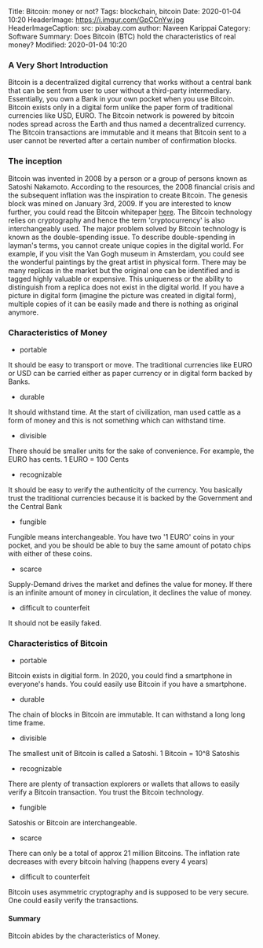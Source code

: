 Title: Bitcoin: money or not?
Tags: blockchain, bitcoin
Date: 2020-01-04 10:20
HeaderImage: https://i.imgur.com/GpCCnYw.jpg
HeaderImageCaption: src: pixabay.com
author: Naveen Karippai
Category: Software
Summary: Does Bitcoin (BTC) hold the characteristics of real money?
Modified: 2020-01-04 10:20

### A Very Short Introduction

Bitcoin is a decentralized digital currency that works without a central bank that can be sent from user to user without a third-party intermediary. Essentially, you own a Bank in your own pocket when you use Bitcoin. Bitcoin exists only in a digital form unlike the paper form of traditional currencies like USD, EURO. The Bitcoin network is powered by bitcoin nodes spread across the Earth and thus named a decentralized currency. The Bitcoin transactions are immutable and it means that Bitcoin sent to a user cannot be reverted after a certain number of confirmation blocks.

### The inception

Bitcoin was invented in 2008 by a person or a group of persons known as Satoshi Nakamoto. According to the resources, the 2008 financial crisis and the subsequent inflation was the inspiration to create Bitcoin. The genesis block was mined on January 3rd, 2009. If you are interested to know further, you could read the Bitcoin whitepaper [here](https://bitcoin.org/bitcoin.pdf). The Bitcoin technology relies on cryptography and hence the term 'cryptocurrency' is also interchangeably used. The major problem solved by Bitcoin technology is known as the double-spending issue. To describe double-spending in layman's terms, you cannot create unique copies in the digital world. For example, if you visit the Van Gogh museum in Amsterdam, you could see the wonderful paintings by the great artist in physical form. There may be many replicas in the market but the original one can be identified and is tagged highly valuable or expensive. This uniqueness or the ability to distinguish from a replica does not exist in the digital world. If you have a picture in digital form (imagine the picture was created in digital form), multiple copies of it can be easily made and there is nothing as original anymore.

### Characteristics of Money

* portable

It should be easy to transport or move. The traditional currencies like EURO or USD can be carried either as paper currency or in digital form backed by Banks.


* durable

It should withstand time. At the start of civilization, man used cattle as a form of money and this is not something which can withstand time. 


* divisible

There should be smaller units for the sake of convenience. For example, the EURO has cents. 1 EURO = 100 Cents


* recognizable

It should be easy to verify the authenticity of the currency. You basically trust the traditional currencies because it is backed by the Government and the Central Bank 


* fungible

Fungible means interchangeable. You have two '1 EURO' coins in your pocket, and you be should be able to buy the same amount of potato chips with either of these coins.


* scarce

Supply-Demand drives the market and defines the value for money. If there is an infinite amount of money in circulation, it declines the value of money.


* difficult to counterfeit 

It should not be easily faked.



### Characteristics of Bitcoin

* portable

Bitcoin exists in digitial form. In 2020, you could find a smartphone in everyone's hands. You could easily use Bitcoin if you have a smartphone.


* durable

The chain of blocks in Bitcoin are immutable. It can withstand a long long time frame.


* divisible

The smallest unit of Bitcoin is called a Satoshi. 1 Bitcoin = 10^8 Satoshis


* recognizable

There are plenty of transaction explorers or wallets that allows to easily verify a Bitcoin transaction. You trust the Bitcoin technology.


* fungible

Satoshis or Bitcoin are interchangeable.


* scarce

There can only be a total of approx 21 million Bitcoins. The inflation rate decreases with every bitcoin halving (happens every 4 years)


* difficult to counterfeit

Bitcoin uses asymmetric cryptography and is supposed to be very secure. One could easily verify the transactions.



#### Summary

Bitcoin abides by the characteristics of Money.